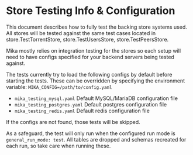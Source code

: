 # Store Testing Info & Configuration

This document describes how to fully test the backing store systems used. All stores will be tested against the 
same test cases located in store.TestTorrentStore, store.TestUsersStore, store.TestPeersStore. 

Mika mostly relies on integration testing for the stores so each setup will need to have configs specified for your
backend servers being tested against.

The tests currently try to load the following configs by default before starting the tests. These can be overridden
by specifying the environment variable: `MIKA_CONFIG=/path/to/config.yaml` 

- `mika_testing_mysql.yaml` Default MySQL/MariaDB configuration file
- `mika_testing_postgres.yaml` Default postgres configuration file
- `mika_testing_redis.yaml` Default redis configuration file 

If the configs are not found, those tests will be skipped.

As a safeguard, the test will only run when the configured run mode is `general_run_mode: test`.  All tables are
dropped and schemas recreated for each run, so take care when running these.
